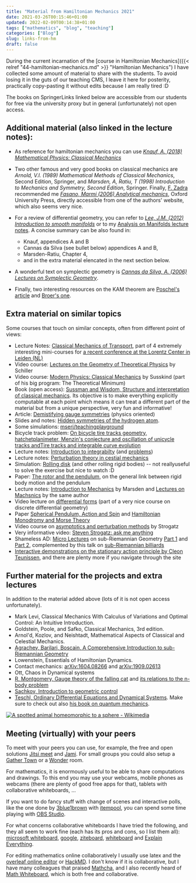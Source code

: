 ```yaml
---
title: "Material from Hamiltonian Mechanics 2021"
date: 2021-03-26T00:15:46+01:00
updated: 2022-02-09T00:14:38+01:00
tags: ["mathematics", "blog", "teaching"]
categories: ["Blog"]
slug: links-from-hm
draft: false
---
```


During the current incarnation of the [course in Hamiltonian Mechanics]({{< relref "44-hamiltonian-mechanics.md" >}} "Hamiltonian Mechanics") I have collected some amount of material to share with the students.
To avoid losing it in the guts of our teaching CMS, I leave it here for posterity, practically copy-pasting it without edits because I am really tired :D

The books on SpringerLinks linked below are accessible from our students for free via the university proxy but in general (unfortunately) not open access.

## Additional material (also linked in the lecture notes):

- As reference for hamiltonian mechanics you can use [_Knauf, A. (2018) Mathematical Physics: Classical Mechanics_](https://link.springer.com/book/10.1007%2F978-3-662-55774-7)

- Two other famous and very good books on classical mechanics are _Arnold, V.I. (1989) Mathematical Methods of Classical Mechanics_, Second Edition, Springer, and _Marsden, A, Ratiu, T (1998) Introduction to Mechanics and Symmetry, Second Edition_, Springer. Finally, [F. Zadra](https://sites.google.com/view/fzadra/) recommended me [_Fasano, Marmi (2006) Analytical mechanics_](https://web.archive.org/web/20180417155852/http://homepage.sns.it/marmi/papers/Fasano,%20A.%20&%20Marmi,%20S.%20-%20Analytical%20mechanics%20(Oxford,%202006).pdf), Oxford University Press, directly accessible from one of the authors' website, which also seems very nice.

- For a review of differential geometry, you can refer to [_Lee, J.M. (2012) Introduction to smooth manifolds_](https://link.springer.com/book/10.1007%2F978-1-4419-9982-5) or to my [Analysis on Manifolds lecture notes](https://github.com/mseri/AoM/releases). A concise summary can be also found in:
    - Knauf, appendices A and B
    - Cannas da Silva (see bullet below) appendices A and B,
    - Marsden-Ratiu, Chapter 4,
    - and in the extra material elencated in the next section below.

- A wonderful text on symplectic geometry is [_Cannas da Silva, A. (2006) Lectures on Symplectic Geometry_](https://people.math.ethz.ch/~acannas/Papers/lsg.pdf).

- Finally, two interesting resources on the KAM theorem are [Poschel's article](https://arxiv.org/abs/0908.2234) and [Broer's one](https://web.archive.org/web/20090625190403/http://www.math.rug.nl/~broer/pdf/Ultimate.pdf).

## Extra material on similar topics

Some courses that touch on similar concepts, often from different point of views:

- Lecture Notes: [Classical Mechanics of Transport](https://unishare.nl/index.php/s/eAYsg7ADKQXa2Wy/download/A%20Knauf%20-%20Classical%20Mechanics%20and%20Transport.pdf), part of 4 extremely interesting mini-courses for [a recent conference at the Lorentz Center in Leiden (NL)](https://www.lorentzcenter.nl/learning-from-insulators-new-trends-in-the-study-of-conductivity-of-metals.html)
- Video course: [Lectures on the Geometry of Theoretical Physics](https://www.fau.tv/course/id/242) by Schiller
- Video course: [Modern Physics: Classical Mechanics](https://www.youtube.com/watch?v=pyX8kQ-JzHI) by Susskind  (part of his big program: The Theoretical Minimum)
- Book (open access): [Sussman and Wisdom, Structure and interpretation of classical mechanics](https://mitpress.mit.edu/sites/default/files/titles/content/sicm_edition_2/book.html). Its objective is to make everything explicitly computable at each point which means it can treat a different part of the material but from a unique perspective, very fun and informative!
- Article: [Demistifying gauge symmetries](https://arxiv.org/pdf/1901.10420.pdf) (physics oriented)
- Slides and notes: [Hidden symmetries of the hydrogen atom](https://math.ucr.edu/home//baez/hydrogen/4d/).
- Some simulations: [mseri/teachingplayground](https://github.com/mseri/teachingplayground)
- Bicycle track problem: [On bicycle tire tracks geometry, hatchetplanimeter, Menzin's conjecture and oscillation of unicycle tracks andTire tracks and integrable curve evolution](https://arxiv.org/abs/0801.4396)
- Lecture notes: [Introduction to integrabilty](https://people.phys.ethz.ch/~nbeisert/lectures/Int-16HS-Notes.pdf) (and [problems](https://people.phys.ethz.ch/~nbeisert/lectures/Int-16HS-Problems.pdf))
- Lecture notes: [Perturbation theory in cestial mechanics](https://web.ma.utexas.edu/mp_arc/c/07/07-303.pdf)
- Simulation: [Rolling disk](https://rotations.berkeley.edu/the-rolling-disk/) (and other rolling rigid bodies) -- not reallyuseful to solve the exercise but nice to watch :D
- Paper: [The rotor and the pendulum](https://www.researchgate.net/publication/45636436_The_Rotor_and_the_Pendulum), on the general link between rigid body motion and the pendulum
- Lecture notes: [Introduction to Mechanics](https://core.ac.uk/download/pdf/4887416.pdf) by Marsden and [Lectures on Machsnics](http://www.cds.caltech.edu/~marsden/volume/LecturesOnMechanics/lom.pdf#page11) by the same author
- Video lecture on [differential forms](https://youtu.be/4zicWglBfIE) (part of a very nice course on discrete differential geometry)
- Paper [Spherical Pendulum, Action and Spin](https://webspace.science.uu.nl/~hanss102/gm349/RDWW96.pdf) and [Hamiltonian Monodromy and Morse Theory](https://www.researchgate.net/publication/336224144_Hamiltonian_Monodromy_and_Morse_Theory)
- Video course on [asymptotics and perturbation methods](https://youtube.com/playlist?list=PL5EH0ZJ7V0jV7kMYvPcZ7F9oaf_YAlfbI) by Strogatz
- Very informative video: [Steven Strogatz: ask me anything](https://www.youtube.com/watch?v=wZBEFmkmogs)
- Shameless AD: [Micro Lectures](https://www.few.vu.nl/~trt800/ddtg/serinotes.pdf) on sub-Riemannian Geometry [Part 1](https://www.youtube.com/watch?v=RqM9_PzO5-M) and [Part 2](https://www.youtube.com/watch?v=VDR0jUMCHsc), complemented by this talk on [sub-Riemannian billiards](https://www.youtube.com/watch?v=Rp5pHUjSRw8)
- [Interactive demonstrations on the stationary action principle by Cleon Teunissen](http://cleonis.nl/physics/phys256/energy_position_equation.php), and there are plenty more if you navigate through the site

## Further material for the projects and extra lectures

In addition to the material added above (lots of it is not open access unfortunately).

- Mark Levi, Classical Mechanics With Calculus of Variations and Optimal Control: An Intuitive Introduction.
- Goldstein, Poole, and Safko, Classical Mechanics, 3rd edition.
- Arnol'd, Kozlov, and Neishtadt, Mathematical Aspects of Classical and Celestial Mechanics.
- [Agrachev, Barilari, Boscain, A Comprehensive Introduction to sub-Riemannian Geometry](https://people.sissa.it/~agrachev/agrachev_files/ABB-final-SRnotes.pdf)
- Lowenstein, Essentials of Hamiltonian Dynamics.
- Contact mechanics: [arXiv:1604.08266](https://arxiv.org/abs/1604.08266) and [arXiv:1909.02613](https://arxiv.org/abs/1909.02613)
- Ott, Chaos in Dynamical systems
- [R. Montgomery, Gauge theory of the falling cat](https://pdfs.semanticscholar.org/a9e0/63e5bc89d3251c6c1c188e4304ac5c9ff520.pdf) and [its relations to the n-body problem](https://qig.itp.uni-hannover.de/~giulini/papers/DiffGeom/LittlejohnReinsch_RMP69_1997.pdf)
- [Sachkov, Introduction to geometric control](https://arxiv.org/abs/1903.00211)
- [Teschl, Ordinary Differential Equations and Dynamical Systems](https://www.mat.univie.ac.at/~gerald/ftp/book-ode/index.html). Make sure to check out also [his book on quantum mechanics](https://www.mat.univie.ac.at/~gerald/ftp/book-schroe/index.html).

[![A spotted animal homeomorphic to a sphere - Wikimedia](https://upload.wikimedia.org/wikipedia/commons/2/24/Spot_the_cow.gif)](https://commons.wikimedia.org/wiki/File:Spot_the_cow.gif)

## Meeting (virtually) with your peers

To meet with your peers you can use, for example, the free and open solutions [Jitsi meet](https://meet.jit.si/) and [Jami](https://jami.net/). For small groups you could also setup a [Gather Town](https://gather.town) or a [Wonder](https://www.wonder.me/) room.

For mathematics, it is enormously useful to be able to share computations and drawings.
To this end you may use your webcams, mobile phones as webcams (there are plenty of good free apps for that), tablets with collaborative whiteboards, ...

If you want to do fancy stuff with change of scenes and interactive polls, like the one done by [3blue1brown](https://itempool.com/) with [itempool](https://itempool.com/), you can spend some time playing with [OBS Studio](https://obsproject.com/).

For what concerns collaborative whiteboards I have tried the following, and they all seem to work fine (each has its pros and cons, so I list them all): [microsoft whiteboard](https://whiteboard.microsoft.com), [google](https://jamboard.google.com), [ziteboard](https://ziteboard.com/), [whiteboard](https://witeboard.com/) and [Explain Everything](https://explaineverything.com/).

For editing mathematics online collaboratively I usually use latex and the [overleaf online editor](https://www.overleaf.com/) or [HackMD](https://hackmd.io). I don't know if it is collaborative, but I have many colleagues that praised [Mathcha](https://www.mathcha.io/), and I also recently heard of [Math Whiteboard](https://www.mathwhiteboard.com/), which is both free and collaborative.


